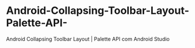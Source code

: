 # Android-Collapsing-Toolbar-Layout-Palette-API-
Android Collapsing Toolbar Layout | Palette API  com Android Studio
